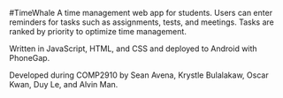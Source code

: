 #TimeWhale
A time management web app for students. Users can enter reminders for tasks such as assignments, tests, and meetings. Tasks are ranked by priority to optimize time management. 

Written in JavaScript, HTML, and CSS and deployed to Android with PhoneGap.

Developed during COMP2910 by Sean Avena, Krystle Bulalakaw, Oscar Kwan, Duy Le, and Alvin Man.
